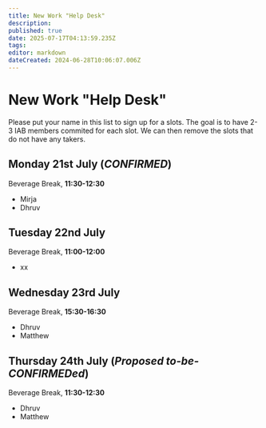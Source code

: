 ```yaml
---
title: New Work "Help Desk"
description: 
published: true
date: 2025-07-17T04:13:59.235Z
tags: 
editor: markdown
dateCreated: 2024-06-28T10:06:07.006Z
---
```


# New Work "Help Desk"

Please put your name in this list to sign up for a slots. The goal is to have 2-3 IAB members commited for each slot. We can then remove the slots that do not have any takers. 


## Monday 21st July (*CONFIRMED*)
Beverage Break, **11:30-12:30**
- Mirja
- Dhruv

## Tuesday 22nd July
Beverage Break, **11:00-12:00**
- xx

## Wednesday 23rd July
Beverage Break, **15:30-16:30**
- Dhruv
- Matthew

## Thursday 24th July (*Proposed to-be-CONFIRMEDed*)
Beverage Break, **11:30-12:30**
- Dhruv
- Matthew